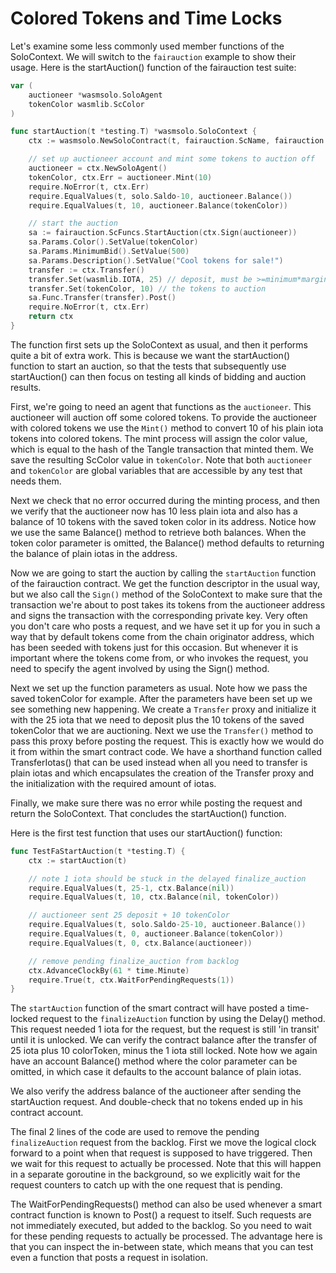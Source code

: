 # Colored Tokens and Time Locks

Let's examine some less commonly used member functions of the SoloContext. We will switch
to the `fairauction` example to show their usage. Here is the startAuction()
function of the fairauction test suite:

```go
var (
    auctioneer *wasmsolo.SoloAgent
    tokenColor wasmlib.ScColor
)

func startAuction(t *testing.T) *wasmsolo.SoloContext {
    ctx := wasmsolo.NewSoloContract(t, fairauction.ScName, fairauction.OnLoad)

    // set up auctioneer account and mint some tokens to auction off
    auctioneer = ctx.NewSoloAgent()
    tokenColor, ctx.Err = auctioneer.Mint(10)
    require.NoError(t, ctx.Err)
    require.EqualValues(t, solo.Saldo-10, auctioneer.Balance())
    require.EqualValues(t, 10, auctioneer.Balance(tokenColor))

    // start the auction
    sa := fairauction.ScFuncs.StartAuction(ctx.Sign(auctioneer))
    sa.Params.Color().SetValue(tokenColor)
    sa.Params.MinimumBid().SetValue(500)
    sa.Params.Description().SetValue("Cool tokens for sale!")
    transfer := ctx.Transfer()
    transfer.Set(wasmlib.IOTA, 25) // deposit, must be >=minimum*margin
    transfer.Set(tokenColor, 10) // the tokens to auction
    sa.Func.Transfer(transfer).Post()
    require.NoError(t, ctx.Err)
    return ctx
}
```

The function first sets up the SoloContext as usual, and then it performs quite a bit of
extra work. This is because we want the startAuction() function to start an auction, so
that the tests that subsequently use startAuction() can then focus on testing all kinds of
bidding and auction results.

First, we're going to need an agent that functions as the `auctioneer`. This auctioneer
will auction off some colored tokens. To provide the auctioneer with colored tokens we use
the `Mint()` method to convert 10 of his plain iota tokens into colored tokens. The mint
process will assign the color value, which is equal to the hash of the Tangle transaction
that minted them. We save the resulting ScColor value in `tokenColor`. Note that both
`auctioneer` and `tokenColor` are global variables that are accessible by any test that
needs them.

Next we check that no error occurred during the minting process, and then we verify that
the auctioneer now has 10 less plain iota and also has a balance of 10 tokens with the
saved token color in its address. Notice how we use the same Balance() method to retrieve
both balances. When the token color parameter is omitted, the Balance() method defaults to
returning the balance of plain iotas in the address.

Now we are going to start the auction by calling the `startAuction` function of the
fairauction contract. We get the function descriptor in the usual way, but we also call
the `Sign()` method of the SoloContext to make sure that the transaction we're about to
post takes its tokens from the auctioneer address and signs the transaction with the
corresponding private key. Very often you don't care who posts a request, and we have set
it up for you in such a way that by default tokens come from the chain originator address,
which has been seeded with tokens just for this occasion. But whenever it is important
where the tokens come from, or who invokes the request, you need to specify the agent
involved by using the Sign() method.

Next we set up the function parameters as usual. Note how we pass the saved tokenColor for
example. After the parameters have been set up we see something new happening. We create
a `Transfer` proxy and initialize it with the 25 iota that we need to deposit plus the 10
tokens of the saved tokenColor that we are auctioning. Next we use the `Transfer()` method
to pass this proxy before posting the request. This is exactly how we would do it from
within the smart contract code. We have a shorthand function called TransferIotas() that
can be used instead when all you need to transfer is plain iotas and which encapsulates
the creation of the Transfer proxy and the initialization with the required amount of
iotas.

Finally, we make sure there was no error while posting the request and return the
SoloContext. That concludes the startAuction() function.

Here is the first test function that uses our startAuction() function:

```go
func TestFaStartAuction(t *testing.T) {
    ctx := startAuction(t)

    // note 1 iota should be stuck in the delayed finalize_auction
    require.EqualValues(t, 25-1, ctx.Balance(nil))
    require.EqualValues(t, 10, ctx.Balance(nil, tokenColor))

    // auctioneer sent 25 deposit + 10 tokenColor
    require.EqualValues(t, solo.Saldo-25-10, auctioneer.Balance())
    require.EqualValues(t, 0, auctioneer.Balance(tokenColor))
    require.EqualValues(t, 0, ctx.Balance(auctioneer))

    // remove pending finalize_auction from backlog
    ctx.AdvanceClockBy(61 * time.Minute)
    require.True(t, ctx.WaitForPendingRequests(1))
}
```

The `startAuction` function of the smart contract will have posted a time-locked request
to the `finalizeAuction` function by using the Delay() method. This request needed 1 iota
for the request, but the request is still 'in transit' until it is unlocked. We can verify
the contract balance after the transfer of 25 iota plus 10 colorToken, minus the 1 iota
still locked. Note how we again have an account Balance() method where the color parameter
can be omitted, in which case it defaults to the account balance of plain iotas.

We also verify the address balance of the auctioneer after sending the startAuction
request. And double-check that no tokens ended up in his contract account.

The final 2 lines of the code are used to remove the pending `finalizeAuction` request
from the backlog. First we move the logical clock forward to a point when that request is
supposed to have triggered. Then we wait for this request to actually be processed. Note
that this will happen in a separate goroutine in the background, so we explicitly wait for
the request counters to catch up with the one request that is pending.

The WaitForPendingRequests() method can also be used whenever a smart contract function is
known to Post() a request to itself. Such requests are not immediately executed, but added
to the backlog. So you need to wait for these pending requests to actually be processed.
The advantage here is that you can inspect the in-between state, which means that you can
test even a function that posts a request in isolation.

